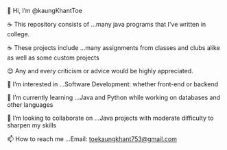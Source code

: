 👋 Hi, I’m @kaungKhantToe

☕ This repository consists of ...many java programs that I've written in college.

☕ These projects include ...many assignments from classes and clubs alike as well as some custom projects

😊 Any and every criticism or advice would be highly appreciated.

👀 I’m interested in ...Software Development: whether front-end or backend

🌱 I’m currently learning ...Java and Python while working on databases and other languages

💞️ I’m looking to collaborate on ...Java projects with moderate difficulty to sharpen my skills

📫 How to reach me ...Email: toekaungkhant753@gmail.com
